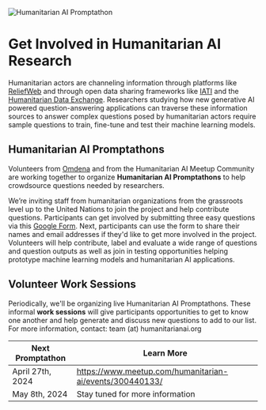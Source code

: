 ![Humanitarian AI Promptathon](https://storage.googleapis.com/pgai/Promptathon_github.png)

# Get Involved in Humanitarian AI Research

Humanitarian actors are channeling information through platforms like [ReliefWeb](https://reliefweb.int/) and through open data sharing frameworks like [IATI](https://iatistandard.org/en/) and the [Humanitarian Data Exchange](https://data.humdata.org/). 
Researchers studying how new generative AI powered question-answering applications can traverse these information sources to answer complex questions posed by humanitarian actors require sample questions to train, fine-tune and test their machine learning models.

## Humanitarian AI Promptathons

Volunteers from [Omdena](https://www.omdena.com/) and from the Humanitarian AI Meetup Community are working together to organize **Humanitarian AI Promptathons** to help crowdsource questions needed by researchers.

We’re inviting staff from humanitarian organizations from the grassroots level up to the United Nations to join the project and help contribute questions. Participants can get involved by submitting three easy questions via this [Google Form](https://forms.gle/NQPwmXnckLJ9dwHY8). Next, participants can use the form to share their names and email addresses if they'd like to get more involved in the project. Volunteers will help contribute, label and evaluate a wide range of questions and question outputs as well as join in testing opportunities helping prototype machine learning models and humanitarian AI applications.

## Volunteer Work Sessions

Periodically, we'll be organizing live Humanitarian AI Promptathons. These informal **work sessions** will give participants opportunities to get to know one another and help generate and discuss new questions to add to our list. For more information, contact: team (at) humanitarianai.org

| Next Promptathon  | Learn More |
| ------------- | ------------- |
| April 27th, 2024  | https://www.meetup.com/humanitarian-ai/events/300440133/ |
| May 8th, 2024  | Stay tuned for more information  |
